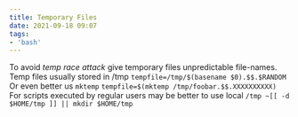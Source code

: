 ```yaml
---
title: Temporary Files
date: 2021-09-18 09:07
tags:
- 'bash'
---
```


To avoid *temp race attack* give temporary files unpredictable
file-names. Temp files usually stored in /tmp `tempfile=/tmp/$(basename
$0).$$.$RANDOM` Or even better us `mktemp` `tempfile=$(mktemp
/tmp/foobar.$$.XXXXXXXXXX)` For scripts executed by regular users may be
better to use local `/tmp
~[[ -d $HOME/tmp ]] || mkdir $HOME/tmp`
